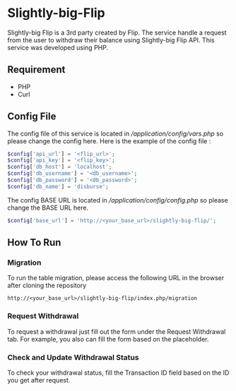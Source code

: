 # Slightly-big-Flip

Slightly-big Flip is a 3rd party created by Flip. The service handle a request from the user to withdraw their balance using Slightly-big Flip API. This service was developed using PHP.

## Requirement
* PHP
* Curl

## Config File
The config file of this service is located in  */application/config/vars.php* so please change the config here.
Here is the example of the config file :

```php
$config['api_url'] = '<flip_url>';
$config['api_key'] = '<flip_key>';
$config['db_host'] = 'localhost';
$config['db_username'] = '<db_username>';
$config['db_password'] = '<db_password>';
$config['db_name'] = 'disburse';
```
The config BASE URL is located in */application/config/config.php* so please change the BASE URL here.
```php
$config['base_url'] = 'http://<your_base_url>/slightly-big-flip/';
```
## How To Run
### Migration
To run the table migration, please access the following URL in the browser after cloning the repository
```
http://<your_base_url>/slightly-big-flip/index.php/migration
```
### Request Withdrawal
To request a withdrawal just fill out the form under the Request Withdrawal tab.
For example, you also can fill the form based on the placeholder.
### Check and Update Withdrawal Status
To check your withdrawal status, fill the Transaction ID field based on the ID you get after request.
